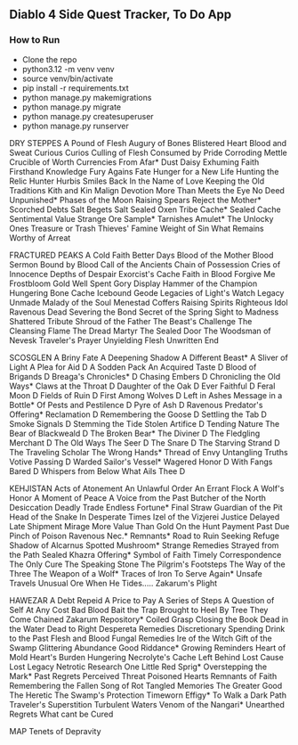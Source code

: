 ## Diablo 4 Side Quest Tracker, To Do App

### How to Run
* Clone the repo
* python3.12 -m venv venv
* source venv/bin/activate
* pip install -r requirements.txt
* python manage.py makemigrations
* python manage.py migrate
* python manage.py createsuperuser
* python manage.py runserver

DRY STEPPES
A Pound of Flesh
Augury of Bones
Blistered Heart
Blood and Sweat
Curious Curios
Culling of Flesh
Consumed by Pride
Corroding Mettle
Crucible of Worth
Currencies From Afar*
Dust Daisy
Exhuming Faith
Firsthand Knowledge
Fury Agains Fate
Hunger for a New Life
Hunting the Relic Hunter
Hurbis Smiles Back
In the Name of Love
Keeping the Old Traditions
Kith and Kin
Malign Devotion
More Than Meets the Eye
No Deed Unpunished*
Phases of the Moon
Raising Spears
Reject the Mother*
Scorched Debts
Salt Begets Salt
Sealed Oxen Tribe Cache*
Sealed Cache
Sentimental Value
Strange Ore Sample*
Tarnishes Amulet*
The Unlocky Ones
Treasure or Trash
Thieves' Famine
Weight of Sin
What Remains
Worthy of Arreat

FRACTURED PEAKS
A Cold Faith
Better Days
Blood of the Mother
Blood Sermon
Bound by Blood
Call of the Ancients
Chain of Possession
Cries of Innocence
Depths of Despair
Exorcist's Cache
Faith in Blood
Forgive Me
Frostbloom
Gold Well Spent
Gory Display
Hammer of the Champion
Hungering Bone Cache
Icebound Geode
Legacies of Light's Watch
Legacy Unmade
Malady of the Soul
Menestad Coffers
Raising Spirits
Righteous Idol
Ravenous Dead
Severing the Bond
Secret of the Spring
Sight to Madness
Shattered Tribute
Shroud of the Father
The Beast's Challenge
The Cleansing Flame
The Dread Martyr
The Sealed Door
The Woodsman of Nevesk
Traveler's Prayer
Unyielding Flesh
Unwritten End

SCOSGLEN
A Briny Fate
A Deepening Shadow
A Different Beast*
A Sliver of Light
A Plea for Aid D
A Sodden Pack
An Acquired Taste D
Blood of Brigands D
Breaga's Chronicles* D
Chasing Embers D
Chronicling the Old Ways*
Claws at the Throat D
Daughter of the Oak D
Ever Faithful D
Feral Moon D
Fields of Ruin D
First Among Wolves D
Left in Ashes
Message in a Bottle*
Of Pests and Pestilence D
Pyre of Ash D
Ravenous Predator's Offering*
Reclamation D
Remembering the Goose D
Settling the Tab D
Smoke Signals D
Stemming the Tide
Stolen Artifice D
Tending Nature
The Bear of Blackweald D
The Broken Bear*
The Diviner D
The Fledgling Merchant D
The Old Ways
The Seer D
The Snare D
The Starving Strand D
The Traveling Scholar
The Wrong Hands*
Thread of Envy
Untangling Truths
Votive Passing D
Warded Sailor's Vessel*
Wagered Honor D
With Fangs Bared D
Whispers from Below
What Ails Thee D

KEHJISTAN
Acts of Atonement
An Unlawful Order
An Errant Flock
A Wolf's Honor
A Moment of Peace
A Voice from the Past
Butcher of the North
Desiccation
Deadly Trade
Endless Fortune*
Final Straw
Guardian of the Pit
Head of the Snake
In Desperate Times
Izel of the Vizjerei
Justice Delayed
Late Shipment
Mirage
More Value Than Gold
On the Hunt
Payment Past Due
Pinch of Poison
Ravenous Nec.*
Remnants*
Road to Ruin
Seeking Refuge
Shadow of Alcarnus
Spotted Mushroom*
Strange Remedies
Strayed from the Path
Sealed Khazra Offering*
Symbol of Faith
Timely Correspondence
The Only Cure
The Speaking Stone
The Pilgrim's Footsteps
The Way of the Three
The Weapon of a Wolf*
Traces of Iron
To Serve Again*
Unsafe Travels
Unusual Ore
When He Tides.....
Zakarum's Plight

HAWEZAR
A Debt Repeid
A Price to Pay
A Series of Steps
A Question of Self
At Any Cost
Bad Blood
Bait the Trap
Brought to Heel
By Tree They Come
Chained Zakarum Repository*
Coiled Grasp
Closing the Book
Dead in the Water
Dead to Right
Despereta Remedies
Discretionary Spending
Drink to the Past
Flesh and Blood
Fungal Remedies
Ire of the Witch
Gift of the Swamp
Glittering Abundance
Good Riddance*
Growing Reminders
Heart of Mold
Heart's Burden
Hungering Necrolyte's Cache
Left Behind
Lost Cause
Lost Legacy
Netrotic Research
One Little Red Sprig*
Overstepping the Mark*
Past Regrets
Perceived Threat
Poisoned Hearts
Remnants of Faith
Remembering the Fallen
Song of Rot
Tangled Memories
The Greater Good
The Heretic
The Swamp's Protection
Timeworn Effigy*
To Walk a Dark Path
Traveler's Superstition
Turbulent Waters
Venom of the Nangari*
Unearthed Regrets
What cant be Cured

MAP
Tenets of Depravity

